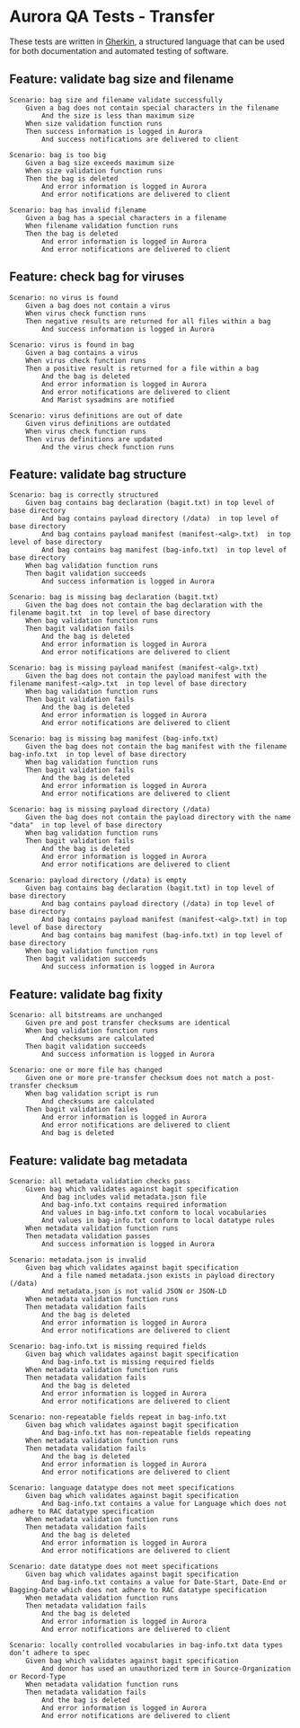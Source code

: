# Aurora QA Tests - Transfer

These tests are written in [Gherkin](https://github.com/cucumber/cucumber/wiki/Gherkin), a structured language that can be used for both documentation and automated testing of software.

## Feature: validate bag size and filename

	Scenario: bag size and filename validate successfully
		Given a bag does not contain special characters in the filename
			And the size is less than maximum size
		When size validation function runs
		Then success information is logged in Aurora
			And success notifications are delivered to client

	Scenario: bag is too big
		Given a bag size exceeds maximum size
		When size validation function runs
		Then the bag is deleted
			And error information is logged in Aurora
			And error notifications are delivered to client

	Scenario: bag has invalid filename
		Given a bag has a special characters in a filename
		When filename validation function runs
		Then the bag is deleted
			And error information is logged in Aurora
			And error notifications are delivered to client

## Feature: check bag for viruses

	Scenario: no virus is found
		Given a bag does not contain a virus
		When virus check function runs
		Then negative results are returned for all files within a bag
			And success information is logged in Aurora

	Scenario: virus is found in bag
		Given a bag contains a virus
		When virus check function runs
		Then a positive result is returned for a file within a bag
			And the bag is deleted
			And error information is logged in Aurora
			And error notifications are delivered to client
			And Marist sysadmins are notified

	Scenario: virus definitions are out of date
		Given virus definitions are outdated
		When virus check function runs
		Then virus definitions are updated
			And the virus check function runs

## Feature: validate bag structure

	Scenario: bag is correctly structured
		Given bag contains bag declaration (bagit.txt) in top level of base directory
			And bag contains payload directory (/data)  in top level of base directory
			And bag contains payload manifest (manifest-<alg>.txt)  in top level of base directory
			And bag contains bag manifest (bag-info.txt)  in top level of base directory
		When bag validation function runs
		Then bagit validation succeeds
			And success information is logged in Aurora

	Scenario: bag is missing bag declaration (bagit.txt)
		Given the bag does not contain the bag declaration with the filename bagit.txt  in top level of base directory
		When bag validation function runs
		Then bagit validation fails
			And the bag is deleted
			And error information is logged in Aurora
			And error notifications are delivered to client

	Scenario: bag is missing payload manifest (manifest-<alg>.txt)
		Given the bag does not contain the payload manifest with the filename manifest-<alg>.txt  in top level of base directory
		When bag validation function runs
		Then bagit validation fails
			And the bag is deleted
			And error information is logged in Aurora
			And error notifications are delivered to client

	Scenario: bag is missing bag manifest (bag-info.txt)
		Given the bag does not contain the bag manifest with the filename bag-info.txt  in top level of base directory
		When bag validation function runs
		Then bagit validation fails
			And the bag is deleted
			And error information is logged in Aurora
			And error notifications are delivered to client

	Scenario: bag is missing payload directory (/data)
		Given the bag does not contain the payload directory with the name "data"  in top level of base directory
		When bag validation function runs
		Then bagit validation fails
			And the bag is deleted
			And error information is logged in Aurora
			And error notifications are delivered to client

	Scenario: payload directory (/data) is empty
		Given bag contains bag declaration (bagit.txt) in top level of base directory
			And bag contains payload directory (/data) in top level of base directory
			And bag contains payload manifest (manifest-<alg>.txt) in top level of base directory
			And bag contains bag manifest (bag-info.txt) in top level of base directory
		When bag validation function runs
		Then bagit validation succeeds
			And success information is logged in Aurora

## Feature: validate bag fixity

	Scenario: all bitstreams are unchanged
		Given pre and post transfer checksums are identical
		When bag validation function runs
			And checksums are calculated
		Then bagit validation succeeds
			And success information is logged in Aurora

	Scenario: one or more file has changed
		Given one or more pre-transfer checksum does not match a post-transfer checksum
		When bag validation script is run
			And checksums are calculated
		Then bagit validation failes
			And error information is logged in Aurora
			And error notifications are delivered to client
			And bag is deleted

## Feature: validate bag metadata

	Scenario: all metadata validation checks pass
		Given bag which validates against bagit specification
			And bag includes valid metadata.json file
			And bag-info.txt contains required information
			And values in bag-info.txt conform to local vocabularies
			And values in bag-info.txt conform to local datatype rules
		When metadata validation function runs
		Then metadata validation passes
			And success information is logged in Aurora

	Scenario: metadata.json is invalid
		Given bag which validates against bagit specification
			And a file named metadata.json exists in payload directory (/data)
			And metadata.json is not valid JSON or JSON-LD
		When metadata validation function runs
		Then metadata validation fails
			And the bag is deleted
			And error information is logged in Aurora
			And error notifications are delivered to client

	Scenario: bag-info.txt is missing required fields
		Given bag which validates against bagit specification
			And bag-info.txt is missing required fields
		When metadata validation function runs
		Then metadata validation fails
			And the bag is deleted
			And error information is logged in Aurora
			And error notifications are delivered to client

	Scenario: non-repeatable fields repeat in bag-info.txt
		Given bag which validates against bagit specification
		 	And bag-info.txt has non-repeatable fields repeating
		When metadata validation function runs
		Then metadata validation fails
			And the bag is deleted
			And error information is logged in Aurora
			And error notifications are delivered to client

	Scenario: language datatype does not meet specifications
		Given bag which validates against bagit specification
			And bag-info.txt contains a value for Language which does not adhere to RAC datatype specification
		When metadata validation function runs
		Then metadata validation fails
			And the bag is deleted
			And error information is logged in Aurora
			And error notifications are delivered to client

	Scenario: date datatype does not meet specifications
		Given bag which validates against bagit specification
			And bag-info.txt contains a value for Date-Start, Date-End or Bagging-Date which does not adhere to RAC datatype specification
		When metadata validation function runs
		Then metadata validation fails
			And the bag is deleted
			And error information is logged in Aurora
			And error notifications are delivered to client

	Scenario: locally controlled vocabularies in bag-info.txt data types don’t adhere to spec
		Given bag which validates against bagit specification
			And donor has used an unauthorized term in Source-Organization or Record-Type
		When metadata validation function runs
		Then metadata validation fails
			And the bag is deleted
			And error information is logged in Aurora
			And error notifications are delivered to client
